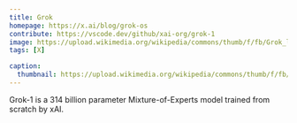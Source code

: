```yaml
---
title: Grok
homepage: https://x.ai/blog/grok-os
contribute: https://vscode.dev/github/xai-org/grok-1
image: https://upload.wikimedia.org/wikipedia/commons/thumb/f/fb/Grok_logo.svg/512px-Grok_logo.svg.png
tags: [X]

caption:
  thumbnail: https://upload.wikimedia.org/wikipedia/commons/thumb/f/fb/Grok_logo.svg/512px-Grok_logo.svg.png
---
```


Grok-1 is a 314 billion parameter Mixture-of-Experts model trained from scratch by xAI.
